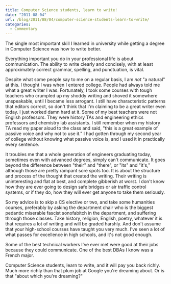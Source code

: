 ```yaml
---
title: Computer Science students, learn to write!
date: "2011-08-04"
url: /blog/2011/08/04/computer-science-students-learn-to-write/
categories:
  - Commentary
---
```

The single most important skill I learned in university while getting a degree in Computer Science was how to write better.

Everything important you do in your professional life is about communication. The ability to write clearly and concisely, with at least approximately correct grammar, spelling, and punctuation, is vital.

Despite what some people say to me on a regular basis, I am *not* "a natural" at this. I thought I was when I entered college. People had always told me what a great writer I was. Fortunately, I took some courses with tough teachers who crumpled up my shoddy writing and shoved it somewhere unspeakable, until I became less arrogant. I still have characteristic patterns that editors correct, so don't think that I'm claiming to be a great writer even today. I just worked damn hard at it. Some of my best teachers were not English professors. They were history TAs and engineering ethics professors and chemistry lab assistants. I still remember when my history TA read my paper aloud to the class and said, "this is a great example of passive voice and why not to use it." I had gotten through my second year of college without knowing what passive voice is, and I used it in practically every sentence.

It troubles me that a whole generation of engineers graduating today, sometimes even with advanced degrees, simply can't communicate. It goes beyond the difference between "their" and "there", or "its" and "it's," although those are pretty rampant sore spots too. It is about the structure and process of the thought that created the writing. Their writing is uninteresting and flat at best, and complete gibberish at worst. I don't know how they are ever going to design safe bridges or air traffic control systems, or if they do, how they will ever get anyone to take them seriously.

So my advice is to skip a CS elective or two, and take some humanities courses, preferably by asking the department chair who is the biggest pedantic miserable fascist sonofabitch in the department, and suffering through those classes. Take history, religion, English, poetry, whatever it is that requires a lot of writing and will be graded harshly. And don't assume that your high-school courses have taught you very much. I've seen a lot of what passes for excellence in high schools, and it's not good enough.

Some of the best technical workers I've ever met were good at their jobs because they could communicate. One of the best DBAs I know was a French major.

Computer Science students, learn to write, and it will pay you back richly. Much more richly than that plum job at Google you're dreaming about. Or is that "about which you're dreaming?"
